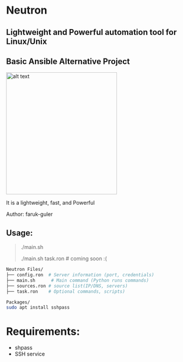# Neutron
## Lightweight and Powerful automation tool for Linux/Unix
## Basic Ansible Alternative Project
<img src="https://farukguler.com/assets/img/neutron.png" alt="alt text" width="300" height="330">

It is a lightweight, fast, and Powerful

Author: faruk-guler
## Usage:
> ./main.sh
> 
> ./main.sh task.ron # coming soon :(
~~~sh
Neutron Files/
├── config.ron  # Server information (port, credentials)
├── main.sh      # Main command (Python runs commands)
├── sources.ron # source list(IP/DNS, servers)
├── task.ron    # Optional commands, scripts)

Packages/
sudo apt install sshpass

~~~

# Requirements:
- shpass
- SSH service


